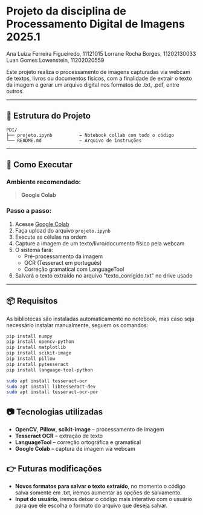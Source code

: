 # Projeto da disciplina de Processamento Digital de Imagens 2025.1

Ana Luiza Ferreira Figueiredo, 11121015
Lorrane Rocha Borges, 11202130033
Luan Gomes Lowenstein, 11202020559

Este projeto realiza o processamento de imagens capturadas via webcam de textos, livros ou documentos físicos, com a finalidade de extrair o texto da imagem e gerar um arquivo digital nos formatos de .txt, .pdf, entre outros.

---

## 📁 Estrutura do Projeto

```
PDI/
├── projeto.ipynb          ← Notebook collab com todo o código
└── README.md              ← Arquivo de instruções
```

---

## 🚀 Como Executar

### Ambiente recomendado:
> **Google Colab** 

### Passo a passo:

1. Acesse [Google Colab](https://colab.research.google.com/)
2. Faça upload do arquivo `projeto.ipynb`
3. Execute as células na ordem
4. Capture a imagem de um texto/livro/documento físico pela webcam
5. O sistema fará:
   - Pré-processamento da imagem
   - OCR (Tesseract em português)
   - Correção gramatical com LanguageTool
6. Salvará o texto extraído no arquivo "texto_corrigido.txt" no drive usado

---

## 📦 Requisitos

As bibliotecas são instaladas automaticamente no notebook, mas caso seja necessário instalar manualmente, seguem os comandos:

```bash
pip install numpy
pip install opencv-python
pip install matplotlib
pip install scikit-image
pip install pillow
pip install pytesseract
pip install language-tool-python

sudo apt install tesseract-ocr
sudo apt install libtesseract-dev
sudo apt install tesseract-ocr-por
```

## 📷 Tecnologias utilizadas

- **OpenCV**, **Pillow**, **scikit-image** – processamento de imagem
- **Tesseract OCR** – extração de texto
- **LanguageTool** – correção ortográfica e gramatical
- **Google Colab** – captura de imagem via webcam

## 👉 Futuras modificações

- **Novos formatos para salvar o texto extraído**, no momento o código salva somente em .txt, iremos aumentar as opções de salvamento.
- **Input do usuário**, iremos deixar o código mais interativo com o usuário para que ele escolha o formato do arquivo que deseja salvar.
